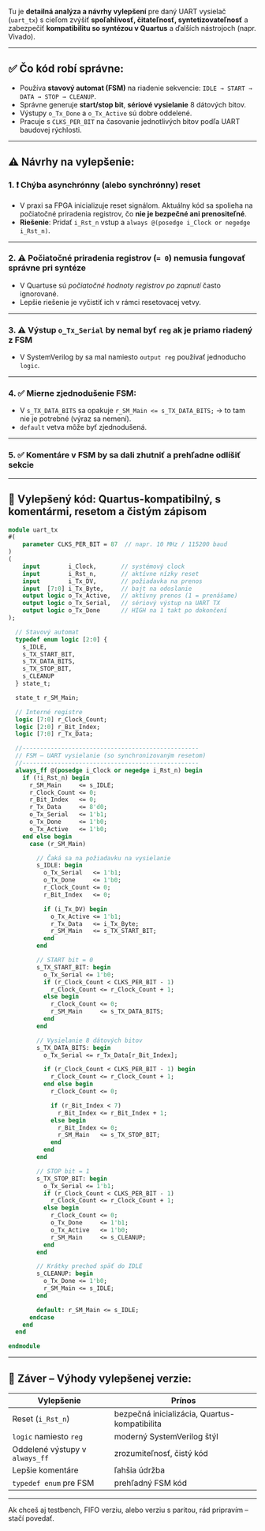 Tu je **detailná analýza a návrhy vylepšení** pre daný UART vysielač (`uart_tx`) s cieľom zvýšiť **spoľahlivosť, čitateľnosť, syntetizovateľnosť** a zabezpečiť **kompatibilitu so syntézou v Quartus** a ďalších nástrojoch (napr. Vivado).

---

## ✅ Čo kód robí správne:

* Používa **stavový automat (FSM)** na riadenie sekvencie: `IDLE → START → DATA → STOP → CLEANUP`.
* Správne generuje **start/stop bit**, **sériové vysielanie** 8 dátových bitov.
* Výstupy `o_Tx_Done` a `o_Tx_Active` sú dobre oddelené.
* Pracuje s `CLKS_PER_BIT` na časovanie jednotlivých bitov podľa UART baudovej rýchlosti.

---

## ⚠️ **Návrhy na vylepšenie:**

### 1. ❗ **Chýba asynchrónny (alebo synchrónny) reset**

* V praxi sa FPGA inicializuje reset signálom. Aktuálny kód sa spolieha na počiatočné priradenia registrov, čo **nie je bezpečné ani prenositeľné**.
* **Riešenie**: Pridať `i_Rst_n` vstup a `always @(posedge i_Clock or negedge i_Rst_n)`.

---

### 2. ⚠️ **Počiatočné priradenia registrov (`= 0`) nemusia fungovať správne pri syntéze**

* V Quartuse sú *počiatočné hodnoty registrov po zapnutí* často ignorované.
* Lepšie riešenie je vyčistiť ich v rámci resetovacej vetvy.

---

### 3. ⚠️ **Výstup `o_Tx_Serial` by nemal byť `reg` ak je priamo riadený z FSM**

* V SystemVerilog by sa mal namiesto `output reg` používať jednoducho `logic`.

---

### 4. ✅ **Mierne zjednodušenie FSM**:

* V `s_TX_DATA_BITS` sa opakuje `r_SM_Main <= s_TX_DATA_BITS;` → to tam nie je potrebné (výraz sa nemení).
* `default` vetva môže byť zjednodušená.

---

### 5. ✅ **Komentáre v FSM by sa dali zhutniť a prehľadne odlíšiť sekcie**

---

## 🔧 **Vylepšený kód: Quartus-kompatibilný, s komentármi, resetom a čistým zápisom**

```systemverilog
module uart_tx 
#(
    parameter CLKS_PER_BIT = 87  // napr. 10 MHz / 115200 baud
)
(
    input        i_Clock,       // systémový clock
    input        i_Rst_n,       // aktívne nízky reset
    input        i_Tx_DV,       // požiadavka na prenos
    input  [7:0] i_Tx_Byte,     // bajt na odoslanie
    output logic o_Tx_Active,   // aktívny prenos (1 = prenášame)
    output logic o_Tx_Serial,   // sériový výstup na UART TX
    output logic o_Tx_Done      // HIGH na 1 takt po dokončení
);

  // Stavový automat
  typedef enum logic [2:0] {
    s_IDLE,
    s_TX_START_BIT,
    s_TX_DATA_BITS,
    s_TX_STOP_BIT,
    s_CLEANUP
  } state_t;

  state_t r_SM_Main;

  // Interné registre
  logic [7:0] r_Clock_Count;
  logic [2:0] r_Bit_Index;
  logic [7:0] r_Tx_Data;

  //--------------------------------------------------
  // FSM – UART vysielanie (so synchronizovaným resetom)
  //--------------------------------------------------
  always_ff @(posedge i_Clock or negedge i_Rst_n) begin
    if (!i_Rst_n) begin
      r_SM_Main     <= s_IDLE;
      r_Clock_Count <= 0;
      r_Bit_Index   <= 0;
      r_Tx_Data     <= 8'd0;
      o_Tx_Serial   <= 1'b1;
      o_Tx_Done     <= 1'b0;
      o_Tx_Active   <= 1'b0;
    end else begin
      case (r_SM_Main)

        // Čaká sa na požiadavku na vysielanie
        s_IDLE: begin
          o_Tx_Serial   <= 1'b1;
          o_Tx_Done     <= 1'b0;
          r_Clock_Count <= 0;
          r_Bit_Index   <= 0;

          if (i_Tx_DV) begin
            o_Tx_Active <= 1'b1;
            r_Tx_Data   <= i_Tx_Byte;
            r_SM_Main   <= s_TX_START_BIT;
          end
        end

        // START bit = 0
        s_TX_START_BIT: begin
          o_Tx_Serial <= 1'b0;
          if (r_Clock_Count < CLKS_PER_BIT - 1)
            r_Clock_Count <= r_Clock_Count + 1;
          else begin
            r_Clock_Count <= 0;
            r_SM_Main     <= s_TX_DATA_BITS;
          end
        end

        // Vysielanie 8 dátových bitov
        s_TX_DATA_BITS: begin
          o_Tx_Serial <= r_Tx_Data[r_Bit_Index];

          if (r_Clock_Count < CLKS_PER_BIT - 1) begin
            r_Clock_Count <= r_Clock_Count + 1;
          end else begin
            r_Clock_Count <= 0;

            if (r_Bit_Index < 7)
              r_Bit_Index <= r_Bit_Index + 1;
            else begin
              r_Bit_Index <= 0;
              r_SM_Main   <= s_TX_STOP_BIT;
            end
          end
        end

        // STOP bit = 1
        s_TX_STOP_BIT: begin
          o_Tx_Serial <= 1'b1;
          if (r_Clock_Count < CLKS_PER_BIT - 1)
            r_Clock_Count <= r_Clock_Count + 1;
          else begin
            r_Clock_Count <= 0;
            o_Tx_Done     <= 1'b1;
            o_Tx_Active   <= 1'b0;
            r_SM_Main     <= s_CLEANUP;
          end
        end

        // Krátky prechod späť do IDLE
        s_CLEANUP: begin
          o_Tx_Done <= 1'b0;
          r_SM_Main <= s_IDLE;
        end

        default: r_SM_Main <= s_IDLE;
      endcase
    end
  end

endmodule
```

---

## 📝 Záver – Výhody vylepšenej verzie:

| Vylepšenie                     | Prínos                                        |
| ------------------------------ | --------------------------------------------- |
| Reset (`i_Rst_n`)              | bezpečná inicializácia, Quartus-kompatibilita |
| `logic` namiesto `reg`         | moderný SystemVerilog štýl                    |
| Oddelené výstupy v `always_ff` | zrozumiteľnosť, čistý kód                     |
| Lepšie komentáre               | ľahšia údržba                                 |
| `typedef enum` pre FSM         | prehľadný FSM kód                             |

---

Ak chceš aj testbench, FIFO verziu, alebo verziu s paritou, rád pripravím – stačí povedať.
